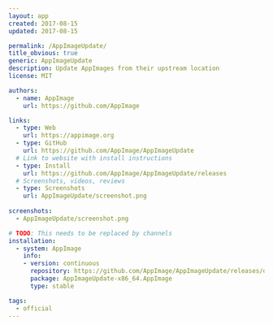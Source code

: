 ```yaml
---
layout: app
created: 2017-08-15
updated: 2017-08-15

permalink: /AppImageUpdate/
title_obvious: true
generic: AppImageUpdate
description: Update AppImages from their upstream location
license: MIT

authors:
  - name: AppImage
    url: https://github.com/AppImage

links:
  - type: Web
    url: https://appimage.org
  - type: GitHub
    url: https://github.com/AppImage/AppImageUpdate
  # Link to website with install instructions
  - type: Install
    url: https://github.com/AppImage/AppImageUpdate/releases
  # Screenshots, videos, reviews
  - type: Screenshots
    url: AppImageUpdate/screenshot.png
    
screenshots:
  - AppImageUpdate/screenshot.png

# TODO: This needs to be replaced by channels
installation:
  - system: AppImage
    info:
    - version: continuous
      repository: https://github.com/AppImage/AppImageUpdate/releases/download/continuous/AppImageUpdate-x86_64.AppImage
      package: AppImageUpdate-x86_64.AppImage
      type: stable

tags:
  - official 
---
```

